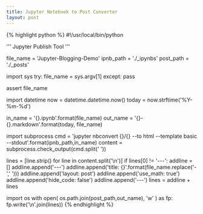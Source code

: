 ```yaml
---
title: Jupyter Notebook to Post Converter
layout: post
---
```


{% highlight python %}
#!/usr/local/bin/python

'''
Jupyter Publish Tool
'''

file_name = 'Jupyter-Blogging-Demo'
ipnb_path = './_ipynbs'
post_path = './_posts'

import sys
try:
    file_name = sys.argv[1]
except:
    pass

assert file_name

import datetime
now = datetime.datetime.now()
today = now.strftime('%Y-%m-%d')

in_name = '{}.ipynb'.format(file_name)
out_name = '{}-{}.markdown'.format(today, file_name)

import subprocess
cmd = 'jupyter nbconvert {}/{} --to html --template basic --stdout'.format(ipnb_path,in_name)
content = subprocess.check_output(cmd.split(' '))

lines = [line.strip() for line in content.split('\n')]
if lines[0] != '---':
    addline = []
    addline.append('---')
    addline.append('title: {}'.format(file_name.replace('-',' ')))
    addline.append('layout: post')
    addline.append('use_math: true')
    addline.append('hide_code: false')
    addline.append('---')
    lines = addline + lines

import os
with open( os.path.join(post_path,out_name), 'w' ) as fp:
     fp.write('\n'.join(lines))
{% endhighlight %}
